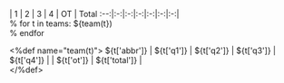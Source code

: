  | 1 | 2 | 3 | 4 | OT | Total
:--:|:-:|:-:|:-:|:-:|:-:|:-:|\
% for t in teams:
${team(t})\
% endfor

<%def name="team(t)">
[](/${t['abbr']})${t['abbr']} | ${t['q1']} | ${t['q2']} | ${t['q3']} | ${t['q4']} | | ${t['ot']} | ${t['total']} |\
</%def>